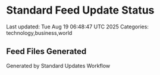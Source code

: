 # Standard Feed Update Status
Last updated: Tue Aug 19 06:48:47 UTC 2025
Categories: technology,business,world

## Feed Files Generated

Generated by Standard Updates Workflow
